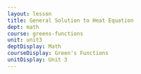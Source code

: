 ```yaml
---
layout: lesson
title: General Solution to Heat Equation
dept: math
course: greens-functions
unit: unit3
deptDisplay: Math
courseDisplay: Green's Functions
unitDisplay: Unit 3
---
```


